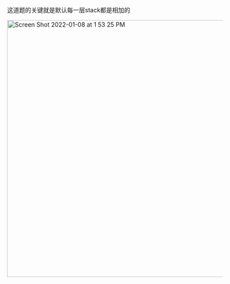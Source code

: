 这道题的关键就是默认每一层stack都是相加的


<img width="601" alt="Screen Shot 2022-01-08 at 1 53 25 PM" src="https://user-images.githubusercontent.com/59748598/148661186-25f1483f-8e58-40db-94d7-e7315f538433.png">
